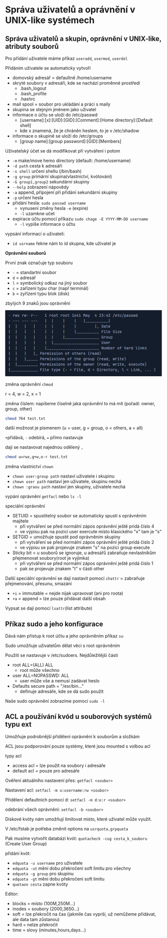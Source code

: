 # Správa uživatelů a oprávnění v UNIX-like systémech

## Správa uživatelů a skupin, oprávnění v UNIX-like, atributy souborů

Pro přidání uživatele máme příkaz `useradd`, `usermod`, `userdel`

Přidáním uživatele se automaticky vytvoří
- domovský adresář = defaultně /home/username
- skryté soubory v adresáři, kde se nachází proměnné prostředí
  - .bash_logout
  - .bash_profile
  - .hashrc
- mail spool = soubor pro ukládání a práci s maily
- skupina se stejným jménem jako uživatel
- informace o účtu se uloží do /etc/passwd
  - [username]:[x]:[UID]:[GID]:[Comment]:[Home directory]:[Default shell]
  - kde x znamená, že je chráněn heslem, to je v /etc/shadow
- informace o skupině se uloží do /etc/groups
  - [group name]:[group password]:[GID]:[Members]

Uživatelský účet se dá modifikovat při vytváření i potom
- `-m` make/move hemo directory (default: /home/username)
- `-d path` cesta k adresáři
- `-s shell` určení shellu (/bin/bash)
- `-g group` primární skupina(vlastnictví, kvótování)
- `-G group1,group2` sekundární skupiny
- `--help` zobrazení nápovědy
- `-a` append, připojení při přidání sekundárni skupiny
- `-p` určení hesla
- přidání hesla: `sudo passwd username`
  - vynusení změny hesla `-e` (expire)
  - `-l` uzamkne učet
- expirace účtu pomocí příkazu `sudo chage -E YYYY-MM-DD username`
  - `-l` vypíše informace o účtu

vypsání informací o uživateli:

- `id usrname` řekne nám to id skupna, kde uživatel je

**Oprávnění souborů**

První znak označuje typ souboru
- `-` = standartní soubor
- `d` = adresář
- `l` = symbolický odkaz na jiný soubor
- `c` = zařízení typu char (např terminál)
- `b` = zyřízení typu blok (disk)

zbylých 9 znaků jsou oprávnění

![alt text](/obrazky/permissions.png)

změna oprávnění `chmod`

r = 4, w = 2, x = 1

změna číslem: napíšeme číselně jaká oprávnění to má mít (pořadí: owner, group, other)

```bash
chmod 764 test.txt
```

další možnost je písmenem (u = user, g = group, o = others, a = all)

`+`přidává, `-` odebírá, `=` přímo nastavuje

dají se nastavovat najednou odělený `,`

```bash
chmod u=rwx,g+w,o-r test.txt
```

změna vlastnictví `chown`

- `chown user:group path` nastaví uživatele i skupinu
- `chown user path` nastaví jen uživatele, skupinu nechá
- `chown :graou path` nastaví jen skupiny, uživatele nechá 

vypání oprávnění `getfacl` nebo `ls -l`

speciální oprávnění
- SETUID = spustitelný soubor se automaticky spustí s oprávněním majitele
  - při vytváření se před normální zápos oprávnění ještě pridá číslo 4
  - ve výpisu pak na pozici user exercute místo klasického "x" tam je "s"
- SETGID = umožňuje spustit pod oprávněním skupiny
  - při vytváření se před normální zápos oprávnění ještě pridá číslo 2
  - ve výpisu se pak projevuje znakem "s" na pozici group execute
- Sticky bit = u souborů se ignoruje, u adresářů zabraňuje nevlastníkům přejmenovat soubory(root je vyjímka)
  - při vytváření se před normální zápos oprávnění ještě pridá číslo 1
  - pak se projevuje znakem "t" v části other

Další speciální oprávnění se dají nastavit pomocí `chattr` = zabraňuje přejmenování, přesunu, smazání
- `+i` = immutable = nejde nijak upravovat (ani pro roota)
- `+a` = append = lze pouze přidávat další obsah

Vypsat se dají pomocí `lsattr`(list attribute)

## Příkaz sudo a jeho konfigurace

Dává nám přístup k root účtu a jeho oprávněním příkaz `su`

Sudo umožňuje uživatelům dělat věci s root oprávněním

Použití se nastavuje v /etc/sudoers. Nejdůležitější části
- root ALL=(ALL) ALL
  - root může všechno
- user ALL=NOPASSWD: ALL
  - user může vše a nemusí zadávat heslo
- Defaults secure path = "/esr/bin..."
  - definuje adresáře, kde se dá sudo použít

Naše sudo oprávnění zobrazíme pomocí `sudo -l`

## ACL a používání kvód u souborových systémů typu ext

Umožňuje podrobnější přidělení oprávnění k souborům a složkám

ACL jsou podporování pouze systémy, které jsou mounted s volbou acl

typy acl
- access acl = lze použít na soubory i adresáře
- default acl = pouze pro adresáře

Ověření aktuálního nastavení přes: `getfacl <soubor>`

Nastavení acl: `setfacl -m u:username:rw <soubor>`

Přidělení defaultních pomocí d: `setfacl -m d:o:r <soubor>`

odebrání všech oprávnění: `setfacl -b <soubor>`

Diskové kvóty nám umožňují limitovat místo, které uživatel může využít.

V /etc/fstab je potřeba změnit options na `usrquota,grpquota`

Pak musíme vytvořit databázi kvót: `quotacheck -cug cesta_k_souboru` (Create User Group)

přidání kvót:
- `edquota -u username` pro uživatele
- `edquota -ut` mění dobu překročení soft limitu pro všechny
- `edquota -g group` pro skupinu
- `edquota -gt` mění dobu překročení soft limitu
- `quotaon cesta` zapne kvóty

Editor:
- blocks = místo (100M,250M...)
- inodes = soubory (2000,3650...)
- soft = lze překročit na čas (jakmile čas vyprší, už nemůžeme přidávat, ale data tam zůstanou)
- hard = nelze překročit
- time = slovy (minutes,hours,days...)




